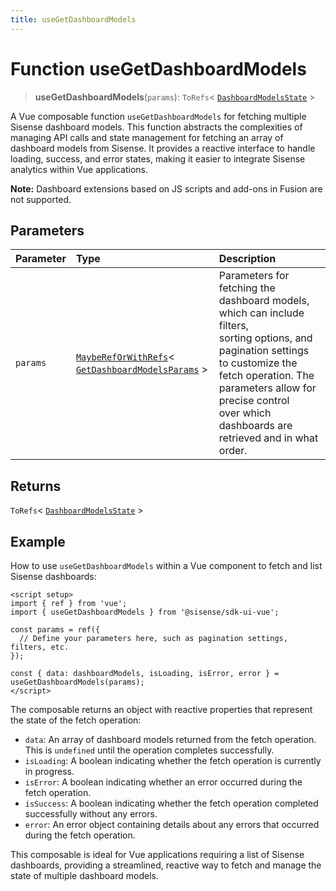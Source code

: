 ```yaml
---
title: useGetDashboardModels
---
```


# Function useGetDashboardModels <Badge type="fusionEmbed" text="Fusion Embed" />

> **useGetDashboardModels**(`params`): `ToRefs`\< [`DashboardModelsState`](../../sdk-ui/type-aliases/type-alias.DashboardModelsState.md) \>

A Vue composable function `useGetDashboardModels` for fetching multiple Sisense dashboard models.
This function abstracts the complexities of managing API calls and state management for fetching an array of
dashboard models from Sisense. It provides a reactive interface to handle loading, success, and error states,
making it easier to integrate Sisense analytics within Vue applications.

**Note:** Dashboard extensions based on JS scripts and add-ons in Fusion are not supported.

## Parameters

| Parameter | Type | Description |
| :------ | :------ | :------ |
| `params` | [`MaybeRefOrWithRefs`](../type-aliases/type-alias.MaybeRefOrWithRefs.md)\< [`GetDashboardModelsParams`](../interfaces/interface.GetDashboardModelsParams.md) \> | Parameters for fetching the dashboard models, which can include filters,<br />sorting options, and pagination settings to customize the fetch operation. The parameters allow for precise control<br />over which dashboards are retrieved and in what order. |

## Returns

`ToRefs`\< [`DashboardModelsState`](../../sdk-ui/type-aliases/type-alias.DashboardModelsState.md) \>

## Example

How to use `useGetDashboardModels` within a Vue component to fetch and list Sisense dashboards:
```vue
<script setup>
import { ref } from 'vue';
import { useGetDashboardModels } from '@sisense/sdk-ui-vue';

const params = ref({
  // Define your parameters here, such as pagination settings, filters, etc.
});

const { data: dashboardModels, isLoading, isError, error } = useGetDashboardModels(params);
</script>
```

The composable returns an object with reactive properties that represent the state of the fetch operation:
- `data`: An array of dashboard models returned from the fetch operation. This is `undefined` until the operation completes successfully.
- `isLoading`: A boolean indicating whether the fetch operation is currently in progress.
- `isError`: A boolean indicating whether an error occurred during the fetch operation.
- `isSuccess`: A boolean indicating whether the fetch operation completed successfully without any errors.
- `error`: An error object containing details about any errors that occurred during the fetch operation.

This composable is ideal for Vue applications requiring a list of Sisense dashboards, providing a streamlined, reactive
way to fetch and manage the state of multiple dashboard models.
